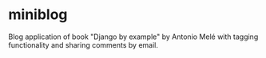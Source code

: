 # miniblog
Blog application of book "Django by example" by Antonio Melé with tagging functionality and sharing comments by email.
